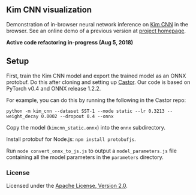 ## Kim CNN visualization

Demonstration of in-browser neural network inference on [Kim CNN](https://arxiv.org/abs/1408.5882) in the browser.
See an online demo of a previous version at [project homepage](https://yiyun-liang.github.io/kim-cnn-vis/).

**Active code refactoring in-progress (Aug 5, 2018)**

## Setup

First, train the Kim CNN model and export the trained model as an ONNX protobuf.
Do this after cloning and setting up [Castor](https://github.com/castorini/Castor).
Our code is based on PyTorch v0.4 and ONNX release 1.2.2.

For example, you can do this by running the following in the Castor repo:

```
python -m kim_cnn --dataset SST-1 --mode static --lr 0.3213 --weight_decay 0.0002 --dropout 0.4 --onnx
```

Copy the model (`kimcnn_static.onnx`) into the `onnx` subdirectory.

Install protobuf for Node.js: `npm install protobufjs`.

Run `node convert_onnx_to_js.js` to output a `model_parameters.js` file containing all the model parameters in the `parameters` directory.

### License

Licensed under the [Apache License, Version 2.0](http://www.apache.org/licenses/LICENSE-2.0).

